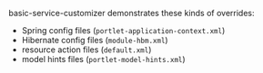basic-service-customizer demonstrates these kinds of overrides:

- Spring config files (`portlet-application-context.xml`)
- Hibernate config files (`module-hbm.xml`)
- resource action files (`default.xml`)
- model hints files (`portlet-model-hints.xml`)
